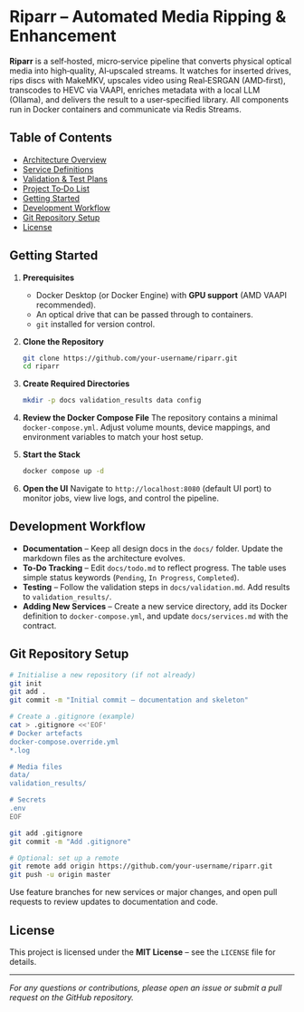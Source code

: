 # Riparr – Automated Media Ripping & Enhancement

**Riparr** is a self‑hosted, micro‑service pipeline that converts physical optical media into high‑quality, AI‑upscaled streams. It watches for inserted drives, rips discs with MakeMKV, upscales video using Real‑ESRGAN (AMD‑first), transcodes to HEVC via VAAPI, enriches metadata with a local LLM (Ollama), and delivers the result to a user‑specified library. All components run in Docker containers and communicate via Redis Streams.

## Table of Contents
- [Architecture Overview](docs/architecture.md)
- [Service Definitions](docs/services.md)
- [Validation & Test Plans](docs/validation.md)
- [Project To‑Do List](docs/todo.md)
- [Getting Started](#getting-started)
- [Development Workflow](#development-workflow)
- [Git Repository Setup](#git-repository-setup)
- [License](#license)

## Getting Started

1. **Prerequisites**
   - Docker Desktop (or Docker Engine) with **GPU support** (AMD VAAPI recommended).
   - An optical drive that can be passed through to containers.
   - `git` installed for version control.

2. **Clone the Repository**
   ```bash
   git clone https://github.com/your‑username/riparr.git
   cd riparr
   ```

3. **Create Required Directories**
   ```bash
   mkdir -p docs validation_results data config
   ```

4. **Review the Docker Compose File**
   The repository contains a minimal `docker-compose.yml`. Adjust volume mounts, device mappings, and environment variables to match your host setup.

5. **Start the Stack**
   ```bash
   docker compose up -d
   ```

6. **Open the UI**
   Navigate to `http://localhost:8080` (default UI port) to monitor jobs, view live logs, and control the pipeline.

## Development Workflow

- **Documentation** – Keep all design docs in the `docs/` folder. Update the markdown files as the architecture evolves.
- **To‑Do Tracking** – Edit `docs/todo.md` to reflect progress. The table uses simple status keywords (`Pending`, `In Progress`, `Completed`).
- **Testing** – Follow the validation steps in `docs/validation.md`. Add results to `validation_results/`.
- **Adding New Services** – Create a new service directory, add its Docker definition to `docker-compose.yml`, and update `docs/services.md` with the contract.

## Git Repository Setup

```bash
# Initialise a new repository (if not already)
git init
git add .
git commit -m "Initial commit – documentation and skeleton"

# Create a .gitignore (example)
cat > .gitignore <<'EOF'
# Docker artefacts
docker-compose.override.yml
*.log

# Media files
data/
validation_results/

# Secrets
.env
EOF

git add .gitignore
git commit -m "Add .gitignore"

# Optional: set up a remote
git remote add origin https://github.com/your‑username/riparr.git
git push -u origin master
```

Use feature branches for new services or major changes, and open pull requests to review updates to documentation and code.

## License

This project is licensed under the **MIT License** – see the `LICENSE` file for details.

---

*For any questions or contributions, please open an issue or submit a pull request on the GitHub repository.*